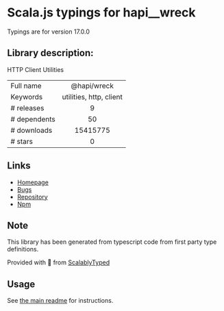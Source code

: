 
# Scala.js typings for hapi__wreck

Typings are for version 17.0.0

## Library description:
HTTP Client Utilities

|                    |                 |
| ------------------ | :-------------: |
| Full name          | @hapi/wreck |
| Keywords           | utilities, http, client |
| # releases         | 9 |
| # dependents       | 50 |
| # downloads        | 15415775 |
| # stars            | 0 |

## Links
- [Homepage](https://github.com/hapijs/wreck#readme)
- [Bugs](https://github.com/hapijs/wreck/issues)
- [Repository](https://github.com/hapijs/wreck)
- [Npm](https://www.npmjs.com/package/%40hapi%2Fwreck)
    


## Note
This library has been generated from typescript code from first party type definitions.

Provided with :purple_heart: from [ScalablyTyped](https://github.com/oyvindberg/ScalablyTyped)

## Usage
See [the main readme](../../readme.md) for instructions.


